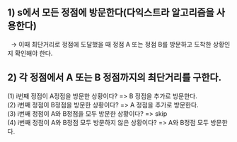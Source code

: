 ## 1) s에서 모든 정점에 방문한다(다익스트라 알고리즘을 사용한다)
&nbsp; → 이때 최단거리로 정점에 도달했을 때 정점 A 또는 정점 B를 방문하고 도착한 상황인지 확인해야 한다.
  
## 2) 각 정점에서 A 또는 B 정점까지의 최단거리를 구한다.
(1) i번째 정점이 A정점을 방문한 상황이다? => B 정점을 추가로 방문한다.
<br>
(2) i번째 정점이 B정점을 방문한 상황이다? => A 정점을 추가로 방문한다.
<br>
(3) i번째 정점이 A와 B정점을 모두 방문한 상황이다? => skip
<br>
(4) i번째 정점이 A와 B정점 모두 방문하지 않은 상황이다? => A와 B정점 모두 방문한다.
